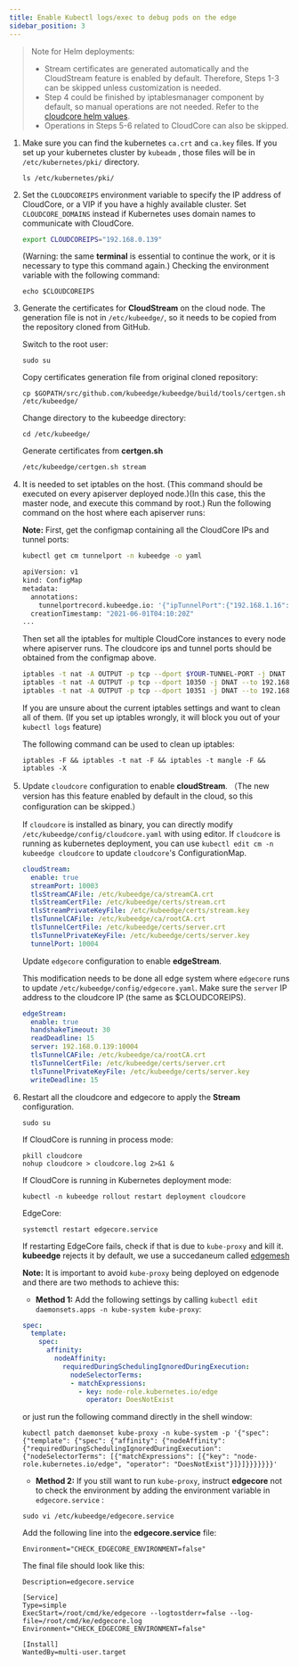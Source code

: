 ```yaml
---
title: Enable Kubectl logs/exec to debug pods on the edge
sidebar_position: 3
---
```


> Note for Helm deployments:
> - Stream certificates are generated automatically and the CloudStream feature is enabled by default. Therefore, Steps 1-3 can be skipped unless customization is needed.
> - Step 4 could be finished by iptablesmanager component by default, so manual operations are not needed. Refer to the [cloudcore helm values](https://github.com/kubeedge/kubeedge/blob/master/manifests/charts/cloudcore/values.yaml#L67).
> - Operations in Steps 5-6 related to CloudCore can also be skipped.

1. Make sure you can find the kubernetes `ca.crt` and `ca.key` files. If you set up your kubernetes cluster by `kubeadm` , those files will be in `/etc/kubernetes/pki/` directory.

    ```shell
    ls /etc/kubernetes/pki/
    ```

2. Set the `CLOUDCOREIPS` environment variable to specify the IP address of CloudCore, or a VIP if you have a highly available cluster. Set `CLOUDCORE_DOMAINS` instead if Kubernetes uses domain names to communicate with CloudCore.

    ```bash
    export CLOUDCOREIPS="192.168.0.139"
    ```

    (Warning: the same **terminal** is essential to continue the work, or it is necessary to type this command again.) Checking the environment variable with the following command:

    ```shell
    echo $CLOUDCOREIPS
    ```

3. Generate the certificates for **CloudStream** on the cloud node. The generation file is not in `/etc/kubeedge/`, so it needs to be copied from the repository cloned from GitHub.

    Switch to the root user:

    ```shell
    sudo su
    ```

    Copy certificates generation file from original cloned repository:

    ```shell
    cp $GOPATH/src/github.com/kubeedge/kubeedge/build/tools/certgen.sh /etc/kubeedge/
    ```

    Change directory to the kubeedge directory:

    ```shell
    cd /etc/kubeedge/
    ```

    Generate certificates from **certgen.sh**

    ```bash
    /etc/kubeedge/certgen.sh stream
    ```

4. It is needed to set iptables on the host. (This command should be executed on every apiserver deployed node.)(In this case, this the master node, and execute this command by root.) Run the following command on the host where each apiserver runs:

    **Note:** First, get the configmap containing all the CloudCore IPs and tunnel ports:

    ```bash
    kubectl get cm tunnelport -n kubeedge -o yaml

    apiVersion: v1
    kind: ConfigMap
    metadata:
      annotations:
        tunnelportrecord.kubeedge.io: '{"ipTunnelPort":{"192.168.1.16":10350, "192.168.1.17":10351},"port":{"10350":true, "10351":true}}'
      creationTimestamp: "2021-06-01T04:10:20Z"
    ...
    ```

    Then set all the iptables for multiple CloudCore instances to every node where apiserver runs. The cloudcore ips and tunnel ports should be obtained from the configmap above.

    ```bash
    iptables -t nat -A OUTPUT -p tcp --dport $YOUR-TUNNEL-PORT -j DNAT --to $YOUR-CLOUDCORE-IP:10003
    iptables -t nat -A OUTPUT -p tcp --dport 10350 -j DNAT --to 192.168.1.16:10003
    iptables -t nat -A OUTPUT -p tcp --dport 10351 -j DNAT --to 192.168.1.17:10003
    ```

    If you are unsure about the current iptables settings and want to clean all of them. (If you set up iptables wrongly, it will block you out of your `kubectl logs` feature)

    The following command can be used to clean up iptables:

    ``` shell
    iptables -F && iptables -t nat -F && iptables -t mangle -F && iptables -X
    ```

5. Update `cloudcore` configuration to enable **cloudStream**. （The new version has this feature enabled by default in the cloud, so this configuration can be skipped.）

    If `cloudcore` is installed as binary, you can directly modify `/etc/kubeedge/config/cloudcore.yaml` with using editor.
    If `cloudcore` is running as kubernetes deployment, you can use `kubectl edit cm -n kubeedge cloudcore` to update `cloudcore`'s ConfigurationMap.

    ```yaml
    cloudStream:
      enable: true
      streamPort: 10003
      tlsStreamCAFile: /etc/kubeedge/ca/streamCA.crt
      tlsStreamCertFile: /etc/kubeedge/certs/stream.crt
      tlsStreamPrivateKeyFile: /etc/kubeedge/certs/stream.key
      tlsTunnelCAFile: /etc/kubeedge/ca/rootCA.crt
      tlsTunnelCertFile: /etc/kubeedge/certs/server.crt
      tlsTunnelPrivateKeyFile: /etc/kubeedge/certs/server.key
      tunnelPort: 10004
    ```

   Update `edgecore` configuration to enable **edgeStream**.

    This modification needs to be done all edge system where `edgecore` runs to update `/etc/kubeedge/config/edgecore.yaml`.
    Make sure the `server` IP address to the cloudcore IP (the same as $CLOUDCOREIPS).

    ```yaml
    edgeStream:
      enable: true
      handshakeTimeout: 30
      readDeadline: 15
      server: 192.168.0.139:10004
      tlsTunnelCAFile: /etc/kubeedge/ca/rootCA.crt
      tlsTunnelCertFile: /etc/kubeedge/certs/server.crt
      tlsTunnelPrivateKeyFile: /etc/kubeedge/certs/server.key
      writeDeadline: 15
    ```

6. Restart all the cloudcore and edgecore to apply the **Stream** configuration.

    ```shell
    sudo su
    ```

    If CloudCore is running in process mode:

    ```shell
    pkill cloudcore
    nohup cloudcore > cloudcore.log 2>&1 &
    ```

    If CloudCore is running in Kubernetes deployment mode:

    ```shell
    kubectl -n kubeedge rollout restart deployment cloudcore
    ```

    EdgeCore:

    ```shell
    systemctl restart edgecore.service
    ```

    If restarting EdgeCore fails, check if that is due to `kube-proxy` and kill it. **kubeedge** rejects it by default, we use a succedaneum called [edgemesh](https://github.com/kubeedge/kubeedge/blob/master/docs/proposals/edgemesh-design.md)

    **Note:** It is important to avoid `kube-proxy` being deployed on edgenode and there are two methods to achieve this:

    - **Method 1:** Add the following settings by calling `kubectl edit daemonsets.apps -n kube-system kube-proxy`:

    ```yaml
    spec:
      template:
        spec:
          affinity:
            nodeAffinity:
              requiredDuringSchedulingIgnoredDuringExecution:
                nodeSelectorTerms:
                - matchExpressions:
                  - key: node-role.kubernetes.io/edge
                    operator: DoesNotExist
    ```

    or just run the following command directly in the shell window:

    ```shell
    kubectl patch daemonset kube-proxy -n kube-system -p '{"spec": {"template": {"spec": {"affinity": {"nodeAffinity": {"requiredDuringSchedulingIgnoredDuringExecution": {"nodeSelectorTerms": [{"matchExpressions": [{"key": "node-role.kubernetes.io/edge", "operator": "DoesNotExist"}]}]}}}}}}}'
    ```

    - **Method 2:** If you still want to run `kube-proxy`, instruct **edgecore** not to check the environment by adding the environment variable in `edgecore.service` :

    ```shell
    sudo vi /etc/kubeedge/edgecore.service
    ```

    Add the following line into the **edgecore.service** file:

    ```shell
    Environment="CHECK_EDGECORE_ENVIRONMENT=false"
    ```

    The final file should look like this:

    ```
    Description=edgecore.service

    [Service]
    Type=simple
    ExecStart=/root/cmd/ke/edgecore --logtostderr=false --log-file=/root/cmd/ke/edgecore.log
    Environment="CHECK_EDGECORE_ENVIRONMENT=false"

    [Install]
    WantedBy=multi-user.target
    ```
